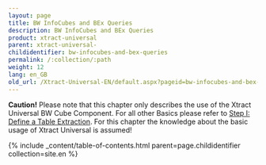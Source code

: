 ```yaml
---
layout: page
title: BW InfoCubes and BEx Queries
description: BW InfoCubes and BEx Queries
product: xtract-universal
parent: xtract-universal-
childidentifier: bw-infocubes-and-bex-queries
permalink: /:collection/:path
weight: 12
lang: en_GB
old_url: /Xtract-Universal-EN/default.aspx?pageid=bw-infocubes-and-bex-queries
---
```


**Caution!** Please note that this chapter only describes the use of the Xtract Universal BW Cube Component. For all other Basics please refer to [Step I: Define a Table Extraction](./getting-started-table/step1-define-a-table-extraction). For this chapter the knowledge about the basic usage of Xtract Universal is assumed! 

{% include _content/table-of-contents.html parent=page.childidentifier collection=site.en %}